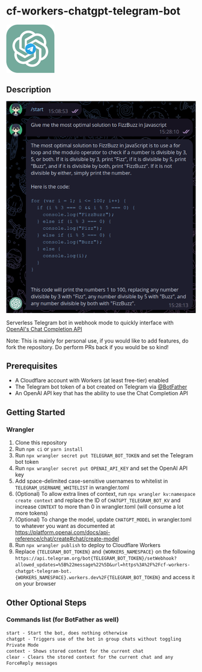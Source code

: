 # cf-workers-chatgpt-telegram-bot
![Logo](cf-workers-chatgpt-telegram-bot.png)

## Description
![Example](example.png)

Serverless Telegram bot in webhook mode to quickly interface with [OpenAI's Chat Completion API](https://platform.openai.com/docs/guides/chat)

Note: This is mainly for personal use, if you would like to add features, do fork the repository. Do perform PRs back if you would be so kind!

## Prerequisites
- A Cloudflare account with Workers (at least free-tier) enabled
- The Telegram bot token of a bot created on Telegram via [@BotFather](https://t.me/BotFather)
- An OpenAI API key that has the ability to use the Chat Completion API

## Getting Started
### Wrangler
1. Clone this repository
2. Run `npm ci` or `yarn install`
3. Run `npx wrangler secret put TELEGRAM_BOT_TOKEN` and set the Telegram bot token
4. Run `npx wrangler secret put OPENAI_API_KEY` and set the OpenAI API key
5. Add space-delimited case-sensitive usernames to whitelist in `TELEGRAM_USERNAME_WHITELIST` in wrangler.toml
6. (Optional) To allow extra lines of context, run `npx wrangler kv:namespace create context` and replace the ID of `CHATGPT_TELEGRAM_BOT_KV` and increase `CONTEXT` to more than 0 in wrangler.toml (will consume a lot more tokens)
7. (Optional) To change the model, update `CHATGPT_MODEL` in wrangler.toml to whatever you want as documented at https://platform.openai.com/docs/api-reference/chat/create#chat/create-model
8. Run `npx wrangler publish` to deploy to Cloudflare Workers
9. Replace `{TELEGRAM_BOT_TOKEN}` and `{WORKERS_NAMESPACE}` on the following `https://api.telegram.org/bot{TELEGRAM_BOT_TOKEN}/setWebhook?allowed_updates=%5B%22message%22%5D&url=https%3A%2F%2Fcf-workers-chatgpt-telegram-bot.{WORKERS_NAMESPACE}.workers.dev%2F{TELEGRAM_BOT_TOKEN}` and access it on your browser

## Other Optional Steps
### Commands list (for BotFather as well)
```
start - Start the bot, does nothing otherwise
chatgpt - Triggers use of the bot in group chats without toggling Private Mode
context - Shows stored context for the current chat
clear - Clears the stored context for the current chat and any ForceReply messages
```
